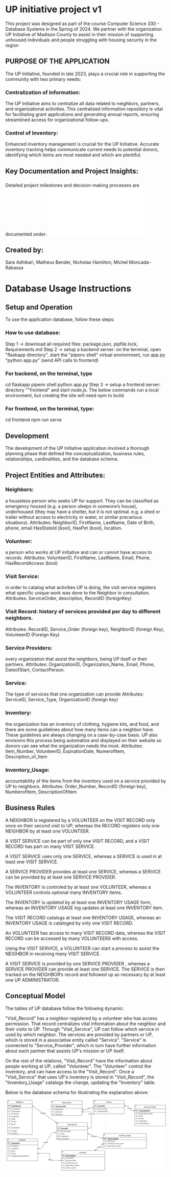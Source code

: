 # UP initiative project v1

This project was designed as part of the course Computer Science 330 - Database Systems in the Spring of 2024. We partner with the organization UP Initiative of Madison County to assist in their mission of supporting unhoused individuals and people struggling with housing security in the region

## PURPOSE OF THE APPLICATION 
The UP Initiative, founded in late 2023, plays a crucial role in supporting the community with two primary needs:
### Centralization of information:  
The UP Initiative aims to centralize all data related to neighbors, partners, and organizational activities. This centralized information repository is vital for facilitating grant applications and generating annual reports, ensuring streamlined access for organizational follow-ups.
### Control of Inventory: 
Enhanced inventory management is crucial for the UP Initiative. Accurate inventory tracking helps communicate current needs to potential donors, identifying which items are most needed and which are plentiful.


## Key Documentation and Project Insights:
###
Detailed project milestones and decision-making processes are documented under:
![Technical Information of project development](/workspaces/client-project-up-unhoused-persons-initiative-team/Milestones_Progress.md)


## Created by: 
Sara Adhikari,
Matheus Bender,
Nicholas Hamilton,
Michel Moncada-Rabassa

# Database Usage Instructions
## Setup and Operation
To use the application database, follow these steps:
###  How to use database:
Step 1 -> download all required files: package.json, pipfile.lock, Requirements.md
Step 2 -> setup a backend server: on the terminal, open "flaskapp directory", start the "pipenv shell" virtual environment, run app.py "python app.py" (send API calls to frontend)
### For backend, on the terminal, type
cd flaskapp
pipenv shell
python app.py
Step 3 -> setup a frontend server: directory ""frontend" and start node.js. The below commands run a local environment, but creating the site will need npm to build.
### For frontend, on the terminal, type:
cd frontend
npm run serve 


## Development 
The development of the UP Initiative application involved a thorough planning phase that defined the conceptualization, business rules, relationships, cardinalities, and the database schema.

## Project Entities and Attributes:
### Neighbors:  
a houseless person who seeks UP for support. They can be classified as emergency housed (e.g. a person sleeps in someone’s house), underhoused (they may have a shelter, but it is not optimal. e.g. a shed or trailer without access to electricity or water, or similar precarious situations).
Attributes: NeighborID, FirstName, LastName, Date of Birth, phone, email HasStateId (bool), HasPet (bool), location.

### Volunteer: 
a person who works at UP initiative and can or cannot have access to records.
Attributes: VolunteerID, FirstName, LastName, Email, Phone, HasRecordAccess (bool)

### Visit Service:
in order to catalog what activities UP is doing, the visit service registers what specific unique work was done to the Neighbor in consultation.
Attributes: ServiceOrder, description, RecordID (foreignKey)

### Visit Record: history of services provided per day to different neighbors.
Attributes: RecordID, Service_Order (foreign key), NeighborID (foreign Key), VolunteerID (Foreign Key)

### Service Providers: 
every organization that assist the neighbors, being UP itself or their partners.
Attributes: OrganizationID, Organization_Name, Email, Phone, DateofStart, ContactPerson.

### Service: 
The type of services that one organization can provide
Attributes: ServiceID, Service_Type, OrganizationID (foreign key)

### Inventory: 
the organization has an inventory of clothing, hygiene kits, and food, and there are some guidelines about how many items can a neighbor have. These guidelines are always changing on a case-by-case basis. UP also envisions this process being automatize and displayed on their website so donors can see what the organization needs the most.
Attributes: Item_Number, VolunteerID, ExpirationDate, NumerofItem, Description_of_Item

### Inventory_Usage: 
accountability of the items from the inventory used on a service provided by UP to neighbors.
Attributes: Order_Number, RecordID (foreign key), NumberofItem, DescriptionOfItem 

## Business Rules

A NEIGHBOR is registered by a VOLUNTEER on the VISIT RECORD only once on their second visit to UP, whereas the RECORD registers only one NEIGHBOR by at least one VOLUNTEER.

A VISIT SERVICE can be part of only one VISIT RECORD, and a VISIT RECORD has part on many VISIT SERVICE. 

A VISIT SERVICE uses only one SERVICE, whereas a SERVICE is used in at least one VISIT SERVICE.

A SERVICE PROVIDER provides at least one SERVICE, whereas a SERVICE can be provided by at least one SERVICE PROVIDER.

The INVENTORY is controled by at least one VOLUNTEER, whereas a VOLUNTEER controls optional many INVENTORY items.

The INVENTORY is updated by at least one INVENTORY USAGE form, whereas an INVENTORY USAGE log updates at least one INVENTORY item.

The VISIT RECORD catalogs at least one INVENTORY USAGE, whereas an INVENTORY USAGE is cataloged by only one VISIT RECORD.

An VOLUNTEER has access to many VISIT RECORD data, whereas the VISIT RECORD can be accessed by many VOLUNTEERS with access.

Using the VISIT SERVICE, a VOLUNTEER can start a process to assist the NEIGHBOR in receiving many VISIT SERVICE. 

A VISIT SERVICE is provided by one SERVICE PROVIDER , whereas a SERVICE PROVIDER can provide at least one SERVICE. The SERVICE is then tracked on the NEIGHBOR’s record and followed up as necessary by at least one UP ADMINISTRATOR. 

## Conceptual Model
The tables of UP database follow the following dynamic:

"Visit_Record" has a neighbor registered by a volunteer who has access permission. That record centralizes vital information about the neighbor and their visits to UP. Through "Visit_Service", UP can follow which service in used by which neighbor. The services are provided by partners or UP, which is stored in a associative entity called "Service". "Service" is connected to "Service_Provider", which in turn have further information about each partner that assists UP's mission or UP itself.

On the rest of the relations, "Visit_Record" have the information about people working at UP, called "Volunteer". The "Volunteer" control the inventory, and can have access to the "Visit_Record". Once a "Visit_Service" that uses UP's inventory is stored in "Visit_Record", the "Inventory_Usage" catalogs the change, updating the "Inventory" table. 

Below is the database schema for illustrating the explanation above:

![brief alt text](design_milestones/Images/Schemas/Conceptual_Schema_04-03-2024.png)



